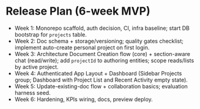 # Release Plan (6-week MVP)
- Week 1: Monorepo scaffold, auth decision, CI, infra baseline; start DB bootstrap for `projects` table.
- Week 2: Doc schema + storage/versioning; quality gates checklist; implement auto-create personal project on first login.
- Week 3: Architecture Document Creation flow (core) + section-aware chat (read/write); add `projectId` to authoring entities; scope reads/lists by active project.
- Week 4: Authenticated App Layout + Dashboard (Sidebar Projects group; Dashboard with Project List and Recent Activity empty state).
- Week 5: Update-existing-doc flow + collaboration basics; evaluation harness seed.
- Week 6: Hardening, KPIs wiring, docs, preview deploy.

